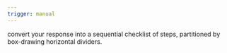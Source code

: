 ```yaml
---
trigger: manual
---
```


convert your response into a sequential checklist of steps, partitioned by box-drawing horizontal dividers.
